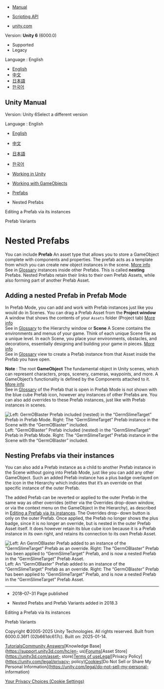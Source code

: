 [](https://docs.unity3d.com)

  * [Manual](../Manual/index.html)
  * [Scripting API](../ScriptReference/index.html)

  * [unity.com](https://unity.com/)

Version: **Unity 6** (6000.0)

  * Supported
  * Legacy

Language : English

  * [English](/Manual/NestedPrefabs.html)
  * [中文](/cn/current/Manual/NestedPrefabs.html)
  * [日本語](/ja/current/Manual/NestedPrefabs.html)
  * [한국어](/kr/current/Manual/NestedPrefabs.html)

[](https://docs.unity3d.com)

## Unity Manual

Version: Unity 6Select a different version

Language : English

  * [English](/Manual/NestedPrefabs.html)
  * [中文](/cn/current/Manual/NestedPrefabs.html)
  * [日本語](/ja/current/Manual/NestedPrefabs.html)
  * [한국어](/kr/current/Manual/NestedPrefabs.html)

  * [Working in Unity](working-in-unity.html)
  * [Working with GameObjects](working-with-gameobjects.html)
  * [Prefabs](Prefabs.html)
  * Nested Prefabs

[](EditingPrefabViaInstance.html)

Editing a Prefab via its instances

[](PrefabVariants.html)

Prefab Variants

# Nested Prefabs

You can include **Prefab** An asset type that allows you to store a GameObject
complete with components and properties. The prefab acts as a template from
which you can create new object instances in the scene. [More
info](Prefabs.html)  
See in [Glossary](Glossary.html#Prefab) instances inside other Prefabs. This
is called **nesting** Prefabs. Nested Prefabs retain their links to their own
Prefab Assets, while also forming part of another Prefab Asset.

## Adding a nested Prefab in Prefab Mode

In Prefab Mode, you can add and work with Prefab instances just like you would
do in Scenes. You can drag a Prefab Asset from the **Project window** A window
that shows the contents of your `Assets` folder (Project tab) [More
info](ProjectView.html)  
See in [Glossary](Glossary.html#Projectwindow) to the Hierarchy window or
**Scene** A Scene contains the environments and menus of your game. Think of
each unique Scene file as a unique level. In each Scene, you place your
environments, obstacles, and decorations, essentially designing and building
your game in pieces. [More info](CreatingScenes.html)  
See in [Glossary](Glossary.html#Scene) view to create a Prefab instance from
that Asset inside the Prefab you have open.

**Note** : The root **GameObject** The fundamental object in Unity scenes,
which can represent characters, props, scenery, cameras, waypoints, and more.
A GameObject’s functionality is defined by the Components attached to it.
[More info](class-GameObject.html)  
See in [Glossary](Glossary.html#GameObject) of the Prefab that is open in
Prefab Mode is not shown with the blue cube Prefab icon, however any instances
of other Prefabs are. You can also add overrides to these Prefab instances,
just like with Prefab instances in scenes.

![Left: GermOBlaster Prefab included \(nested\) in the “GermSlimeTarget”
Prefab in Prefab Mode. Right: The “GermSlimeTarget” Prefab instance in the
Scene with the “GermOBlaster”
included.](../uploads/Main/PrefabsNestedPrefab.png) Left: “GermOBlaster”
Prefab included (nested) in the “GermSlimeTarget” Prefab in Prefab Mode.
Right: The “GermSlimeTarget” Prefab instance in the Scene with the
“GermOBlaster” included.

## Nesting Prefabs via their instances

You can also add a Prefab instance as a child to another Prefab instance in
the Scene without going into Prefab Mode, just like you can add any other
GameObject. Such an added Prefab instance has a plus badge overlayed on the
icon in the Hierarchy which indicates that it’s an override on that specific
instance of the outer Prefab.

The added Prefab can be reverted or applied to the outer Prefab in the same
way as other overrides (either via the Overrides drop-down window, or via the
context menu on the GameObject in the Hierarchy), as described in [Editing a
Prefab via its instances](EditingPrefabViaInstance.html). The Overrides drop-
down button is only on the outer Prefab. Once applied, the Prefab no longer
shows the plus badge, since it is no longer an override, but is nested in the
outer Prefab Asset itself. It does however retain its blue cube icon because
it is a Prefab instance in its own right, and retains its connection to its
own Prefab Asset.

![Left: An GermOBlaster Prefab added to an instance of the “GermSlimeTarget”
Prefab as an override. Right: The “GermOBlaster” Prefab has been applied to
“GermSlimeTarget” Prefab, and is now a nested Prefab in the “GermSlimeTarget”
Prefab Asset.](../uploads/Main/PrefabsOverrideVsNested.png) Left: An
“GermOBlaster” Prefab added to an instance of the “GermSlimeTarget” Prefab as
an override. Right: The “GermOBlaster” Prefab has been applied to
“GermSlimeTarget” Prefab, and is now a nested Prefab in the “GermSlimeTarget”
Prefab Asset.

* * *

  * 2018–07–31 Page published 

  * Nested Prefabs and Prefab Variants added in 2018.3

[](EditingPrefabViaInstance.html)

Editing a Prefab via its instances

[](PrefabVariants.html)

Prefab Variants

Copyright ©2005-2025 Unity Technologies. All rights reserved. Built from
6000.0.36f1 (02b661dc617c). Built on: 2025-01-14.

[Tutorials](https://learn.unity.com/)[Community
Answers](https://answers.unity3d.com)[Knowledge
Base](https://support.unity3d.com/hc/en-
us)[Forums](https://forum.unity3d.com)[Asset Store](https://unity3d.com/asset-
store)[Terms of
use](https://docs.unity3d.com/Manual/TermsOfUse.html)[Legal](https://unity.com/legal)[Privacy
Policy](https://unity.com/legal/privacy-
policy)[Cookies](https://unity.com/legal/cookie-policy)[Do Not Sell or Share
My Personal Information](https://unity.com/legal/do-not-sell-my-personal-
information)

[Your Privacy Choices (Cookie Settings)](javascript:void\(0\);)

